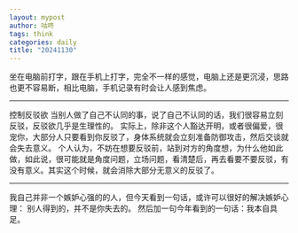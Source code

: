 ```yaml
---
layout: mypost
author: 咕咚
tags: think
categories: daily
title: "20241130"
---
```


坐在电脑前打字，跟在手机上打字，完全不一样的感觉，电脑上还是更沉浸，思路也更不容易断，相比电脑，手机记录有时会让人感到焦虑。

---
控制反驳欲
当别人做了自己不认同的事，说了自己不认同的话，我们很容易立刻反驳，反驳欲几乎是生理性的。
实际上，除非这个人豁达开明，或者很偏爱，很宠你，大部分人只要看到你反驳了，身体系统就会立刻准备防御攻击，然后交谈就会失去意义。
个人认为，不妨在想要反驳前，站到对方的角度想，为什么他如此做，如此说，很可能就是角度问题，立场问题，看清楚后，再去看要不要反驳，有没有意义。其实这个时候，就会消除大部分无意义的反驳了。

---
我自己并非一个嫉妒心强的的人，但今天看到一句话，或许可以很好的解决嫉妒心理：
别人得到的，并不是你失去的。
然后加一句今年看到的一句话：我本自具足。